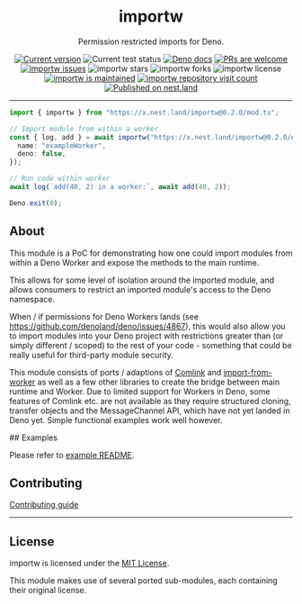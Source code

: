 <p align="center">
  <h1 align="center">importw</h1>
</p>
<p align="center">
Permission restricted imports for Deno.
<p align="center">
   <a href="https://github.com/asos-craigmorten/importw/tags/"><img src="https://img.shields.io/github/tag/asos-craigmorten/importw" alt="Current version" /></a>
   <img src="https://github.com/asos-craigmorten/importw/workflows/Test/badge.svg" alt="Current test status" />
   <a href="https://doc.deno.land/https/deno.land/x/importw/mod.ts"><img src="https://doc.deno.land/badge.svg" alt="Deno docs" /></a>
   <a href="http://makeapullrequest.com"><img src="https://img.shields.io/badge/PRs-welcome-brightgreen.svg" alt="PRs are welcome" /></a>
   <a href="https://github.com/asos-craigmorten/importw/issues/"><img src="https://img.shields.io/github/issues/asos-craigmorten/importw" alt="importw issues" /></a>
   <img src="https://img.shields.io/github/stars/asos-craigmorten/importw" alt="importw stars" />
   <img src="https://img.shields.io/github/forks/asos-craigmorten/importw" alt="importw forks" />
   <img src="https://img.shields.io/github/license/asos-craigmorten/importw" alt="importw license" />
   <a href="https://GitHub.com/asos-craigmorten/importw/graphs/commit-activity"><img src="https://img.shields.io/badge/Maintained%3F-yes-green.svg" alt="importw is maintained" /></a>
   <a href="http://hits.dwyl.com/asos-craigmorten/importw"><img src="http://hits.dwyl.com/asos-craigmorten/importw.svg" alt="importw repository visit count" /></a>
   <a href="https://nest.land/package/importw"><img src="https://nest.land/badge.svg" alt="Published on nest.land" /></a>
</p>

---

```ts
import { importw } from "https://x.nest.land/importw@0.2.0/mod.ts";

// Import module from within a worker
const { log, add } = await importw("https://x.nest.land/importw@0.2.0/examples/basic/exampleMod.ts", {
  name: "exampleWorker",
  deno: false,
});

// Run code within worker
await log(`add(40, 2) in a worker:`, await add(40, 2));

Deno.exit(0);
```

## About

This module is a PoC for demonstrating how one could import modules from within a Deno Worker and expose the methods to the main runtime.

This allows for some level of isolation around the imported module, and allows consumers to restrict an imported module's access to the Deno namespace.

When / if permissions for Deno Workers lands (see <https://github.com/denoland/deno/issues/4867>), this would also allow you to import modules into your Deno project with restrictions greater than (or simply different / scoped) to the rest of your code - something that could be really useful for third-party module security.

This module consists of ports / adaptions of [Comlink](https://github.com/GoogleChromeLabs/comlink) and [import-from-worker](https://github.com/GoogleChromeLabs/import-from-worker) as well as a few other libraries to create the bridge between main runtime and Worker. Due to limited support for Workers in Deno, some features of Comlink etc. are not available as they require structured cloning, transfer objects and the MessageChannel API, which have not yet landed in Deno yet. Simple functional examples work well however.

## Examples

Please refer to [example README](./examples/README.md).

## Contributing

[Contributing guide](https://github.com/asos-craigmorten/importw/blob/main/.github/CONTRIBUTING.md)

---

## License

importw is licensed under the [MIT License](./LICENSE.md).

This module makes use of several ported sub-modules, each containing their original license.
